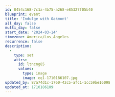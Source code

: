 ```yaml
---
id: 0454c168-7c1a-4b75-a268-e85327f05b40
blueprint: event
title: 'Indulge with Oakmont'
all_day: false
multi_day: false
start_date: '2024-03-14'
timezone: America/Los_Angeles
recurrence: false
description:
  -
    type: set
    attrs:
      id: ltncng85
      values:
        type: image
        image: eq1-1710186107.jpg
updated_by: 87a74d1c-1760-42c5-afc1-1cc59be16098
updated_at: 1710186109
---
```

